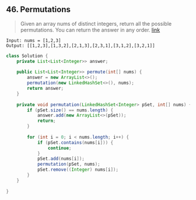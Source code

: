 ## 46. Permutations
> Given an array nums of distinct integers, return all the possible permutations. You can return the answer in any order. [link](https://leetcode.com/problems/permutations/)
```
Input: nums = [1,2,3]
Output: [[1,2,3],[1,3,2],[2,1,3],[2,3,1],[3,1,2],[3,2,1]]
```
```java
class Solution {
    private List<List<Integer>> answer;
    
    public List<List<Integer>> permute(int[] nums) {
        answer = new ArrayList<>();
        permutation(new LinkedHashSet<>(), nums);
        return answer;
    }
    
    private void permutation(LinkedHashSet<Integer> pSet, int[] nums) {
        if (pSet.size() == nums.length) {
            answer.add(new ArrayList<>(pSet));
            return;
        }
        
        for (int i = 0; i < nums.length; i++) {
            if (pSet.contains(nums[i])) {
                continue;
            }
            pSet.add(nums[i]);
            permutation(pSet, nums);
            pSet.remove((Integer) nums[i]);
        }
    }
    
}
```
